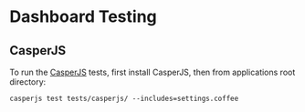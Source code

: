 # Dashboard Testing

## CasperJS

To run the [CasperJS](http://casperjs.org/index.html) tests, first install CasperJS, then from applications root directory:

```
casperjs test tests/casperjs/ --includes=settings.coffee
```